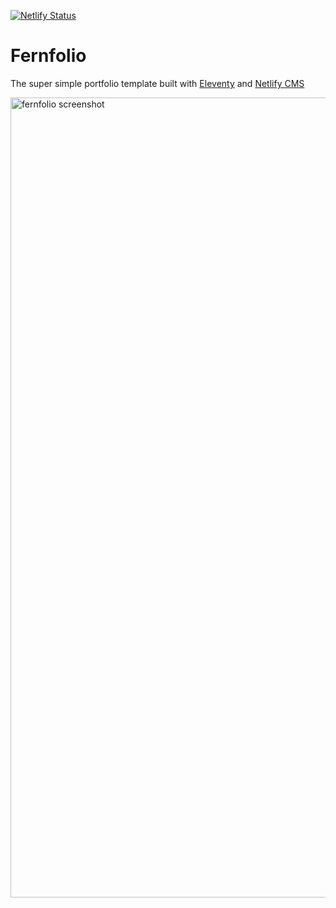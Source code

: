 [![Netlify Status](https://api.netlify.com/api/v1/badges/5702ba89-7242-490e-b04d-e4a691faced5/deploy-status)](https://app.netlify.com/sites/fernfolio/deploys)

# Fernfolio
The super simple portfolio template built with [Eleventy](https://www.11ty.io/) and [Netlify CMS](https://www.netlifycms.org/)

<img width="1280" alt="fernfolio screenshot" src="https://raw.githubusercontent.com/TylerMRoderick/fernfolio-11ty-template/master/fernfolio-preview.png">

